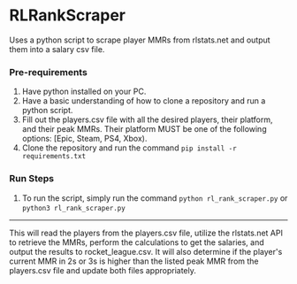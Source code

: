 # RLRankScraper
Uses a python script to scrape player MMRs from rlstats.net and output them into a salary csv file.

### Pre-requirements
1. Have python installed on your PC.
2. Have a basic understanding of how to clone a repository and run a python script.
3. Fill out the players.csv file with all the desired players, their platform, and their peak MMRs. Their platform MUST be one of the following options: [Epic, Steam, PS4, Xbox).
4. Clone the repository and run the command ```pip install -r requirements.txt```

### Run Steps
1. To run the script, simply run the command ```python rl_rank_scraper.py``` or ```python3 rl_rank_scraper.py```
---
This will read the players from the players.csv file, utilize the rlstats.net API to retrieve the MMRs, perform the calculations to get the salaries, and output the results to rocket_league.csv.
It will also determine if the player's current MMR in 2s or 3s is higher than the listed peak MMR from the players.csv file and update both files appropriately.
